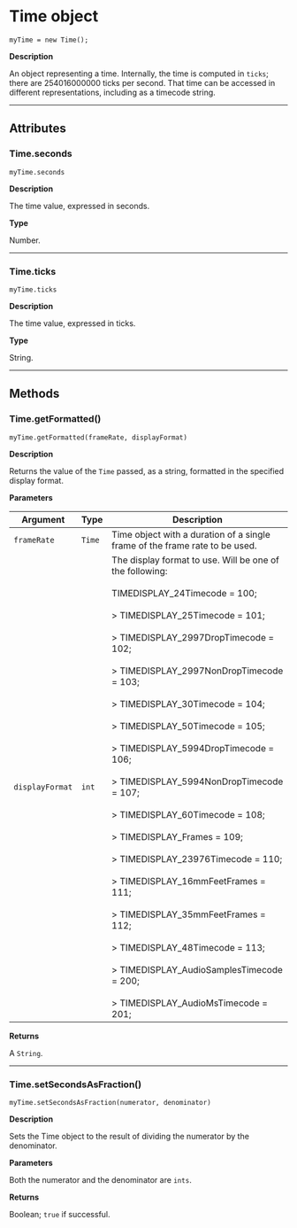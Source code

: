 <a id="time"></a>

# Time object

`myTime = new Time();`

**Description**

An object representing a time. Internally, the time is computed in `ticks`; there are 254016000000 ticks per second. That time can be accessed in different representations, including as a timecode string.

---

## Attributes

<a id="time-seconds"></a>

### Time.seconds

`myTime.seconds`

**Description**

The time value, expressed in seconds.

**Type**

Number.

---

<a id="time-ticks"></a>

### Time.ticks

`myTime.ticks`

**Description**

The time value, expressed in ticks.

**Type**

String.

---

## Methods

<a id="time-getformatted"></a>

### Time.getFormatted()

`myTime.getFormatted(frameRate, displayFormat)`

**Description**

Returns the value of the `Time` passed, as a string, formatted in the specified display format.

**Parameters**

| Argument        | Type   | Description                                                                                                                                                                                                                                                                                                                                                                                                                                                                                                                                                                                                                                                                                                                                                                                                                                                                                                                                                                                                                                                                                                                                                                        |
|-----------------|--------|------------------------------------------------------------------------------------------------------------------------------------------------------------------------------------------------------------------------------------------------------------------------------------------------------------------------------------------------------------------------------------------------------------------------------------------------------------------------------------------------------------------------------------------------------------------------------------------------------------------------------------------------------------------------------------------------------------------------------------------------------------------------------------------------------------------------------------------------------------------------------------------------------------------------------------------------------------------------------------------------------------------------------------------------------------------------------------------------------------------------------------------------------------------------------------|
| `frameRate`     | `Time` | Time object with a duration of a single frame of the frame rate to be used.                                                                                                                                                                                                                                                                                                                                                                                                                                                                                                                                                                                                                                                                                                                                                                                                                                                                                                                                                                                                                                                                                                        |
| `displayFormat` | `int`  | The display format to use. Will be one of the following:<br/><br/>TIMEDISPLAY_24Timecode                                = 100;<br/><br/>> TIMEDISPLAY_25Timecode                                = 101;<br/><br/>> TIMEDISPLAY_2997DropTimecode                  = 102;<br/><br/>> TIMEDISPLAY_2997NonDropTimecode               = 103;<br/><br/>> TIMEDISPLAY_30Timecode                                = 104;<br/><br/>> TIMEDISPLAY_50Timecode                                = 105;<br/><br/>> TIMEDISPLAY_5994DropTimecode                  = 106;<br/><br/>> TIMEDISPLAY_5994NonDropTimecode               = 107;<br/><br/>> TIMEDISPLAY_60Timecode                                = 108;<br/><br/>> TIMEDISPLAY_Frames                                    = 109;<br/><br/>> TIMEDISPLAY_23976Timecode                             = 110;<br/><br/>> TIMEDISPLAY_16mmFeetFrames                    = 111;<br/><br/>> TIMEDISPLAY_35mmFeetFrames                    = 112;<br/><br/>> TIMEDISPLAY_48Timecode                                = 113;<br/><br/>> TIMEDISPLAY_AudioSamplesTimecode          = 200;<br/><br/>> TIMEDISPLAY_AudioMsTimecode                   = 201; |

**Returns**

A `String`.

---

<a id="time-setsecondsasfraction"></a>

### Time.setSecondsAsFraction()

`myTime.setSecondsAsFraction(numerator, denominator)`

**Description**

Sets the Time object to the result of dividing the numerator by the denominator.

**Parameters**

Both the numerator and the denominator are `ints`.

**Returns**

Boolean; `true` if successful.
